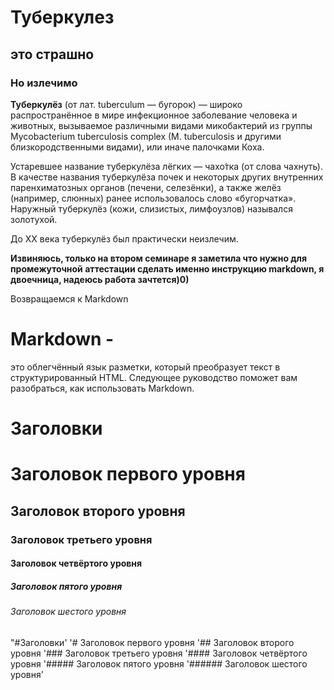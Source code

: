 # Туберкулез 
## это страшно
### Но излечимо

**Туберкулёз** (от лат. tuberculum — бугорок) — широко распространённое в мире инфекционное заболевание человека и животных, вызываемое различными видами микобактерий из группы Mycobacterium tuberculosis complex (M. tuberculosis и другими близкородственными видами), или иначе палочками Коха.
 
 Устаревшее название туберкулёза лёгких — чахо́тка (от слова чахнуть). В качестве названия туберкулёза почек и некоторых других внутренних паренхиматозных органов (печени, селезёнки), а также желёз (например, слюнных) ранее использовалось слово «бугорчатка». Наружный туберкулёз (кожи, слизистых, лимфоузлов) назывался золотухой.

До XX века туберкулёз был практически неизлечим. 

**Извиняюсь, только на втором семинаре я заметила что нужно для промежуточной аттестации сделать именно инструкцию markdown, я двоечница, надеюсь работа зачтется)0)**

Возвращаемся к Markdown
# **Markdown** - 
это облегчённый язык разметки, который преобразует текст в структурированный HTML. Следующее руководство поможет вам разобраться, как использовать Markdown.

# Заголовки
# Заголовок первого уровня
## Заголовок второго уровня
### Заголовок третьего уровня
#### Заголовок четвёртого уровня
##### Заголовок пятого уровня
###### Заголовок шестого уровня 

"#Заголовки'
'# Заголовок первого уровня
'## Заголовок второго уровня
'### Заголовок третьего уровня
'#### Заголовок четвёртого уровня
'##### Заголовок пятого уровня
'###### Заголовок шестого уровня'